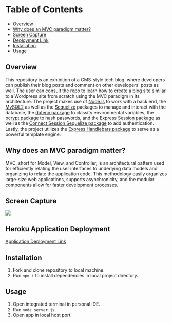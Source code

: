 # Table of Contents
  - [Overview](#overview)
  - [Why does an MVC paradigm matter?](#why-does-an-mvc-paradigm-matter)
  - [Screen Capture](#screen-capture)
  - [Deployment Link](#deployment-link)
  - [Installation](#installation)
  - [Usage](#usage)
  
## Overview
 This repository is an exhibition of a CMS-style tech blog, where developers can publish their blog posts and comment on other developers' posts as well. The user can consult the repo to learn how to create a blog site similar to a Wordpress site from scratch using the MVC paradigm in its architecture. The project makes use of <a href="https://nodejs.org/en/" target="_blank">Node.js</a> to work with a back end, the <a href="https://www.npmjs.com/package/mysql2" target="_blank">MySQL2</a> as well as the <a href="https://www.npmjs.com/package/sequelize" target="_blank">Sequelize</a> packages to manage and interact with the database, the <a href="https://www.npmjs.com/package/dotenv" target="_blank">dotenv package</a> to classify environmental variables, the <a href="https://www.npmjs.com/package/bcrypt" target="_blank">bcrypt package</a> to hash passwords,  and the <a href="https://www.npmjs.com/package/express-session" target="_blank">Express Session package</a> as well as the <a href="https://www.npmjs.com/package/connect-session-sequelize" target="_blank">Connect Session Sequelize package</a> to add authentication.   Lastly, the project utilizes the <a href="https://www.npmjs.com/package/express-handlebars" target="_blank">Express Handlebars package</a> to serve as a powerful template engine.


## Why does an MVC paradigm matter?
 MVC, short for Model, View, and Controller, is an architectural pattern used for efficiently relating the user interfaces to underlying data models and organizing to relate the application code. This methodology easily organizes large-size web applications, supports asynchronicity, and the modular components allow for faster development processes. 

## Screen Capture
![](https://user-images.githubusercontent.com/81927296/204045176-ddfad56b-1681-4e56-9b09-8f625fd65e98.gif)

## Heroku Application Deployment
[Application Deployment Link](https://techh-bloggg.herokuapp.com/)

## Installation

  1. Fork and clone repository to local machine.
  2. Run ```npm i``` to install dependencies in local project directory. 
  
## Usage

  1. Open integrated terminal in personal IDE.
  2. Run ```node server.js```.
  3. Open app in local host port.
